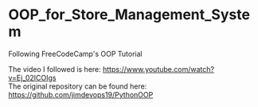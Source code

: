 # OOP_for_Store_Management_System
Following FreeCodeCamp's OOP Tutorial

The video I followed is here: https://www.youtube.com/watch?v=Ej_02ICOIgs</br>
The original repository can be found here: https://github.com/jimdevops19/PythonOOP